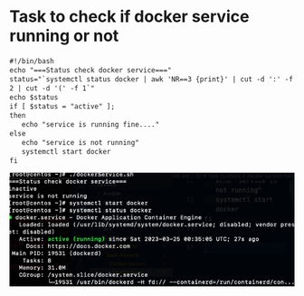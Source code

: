 # Task to check if docker service running or not

```
#!/bin/bash
echo "===Status check docker service==="
status="`systemctl status docker | awk 'NR==3 {print}' | cut -d ':' -f 2 | cut -d '(' -f 1`"
echo $status
if [ $status = "active" ];
then
   echo "service is running fine...."
else
   echo "service is not running"
   systemctl start docker
fi
```

![docker](service.png)
